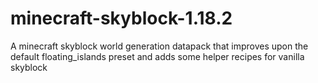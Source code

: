 # minecraft-skyblock-1.18.2
A minecraft skyblock world generation datapack that improves upon the default floating_islands preset and adds some helper recipes for vanilla skyblock
